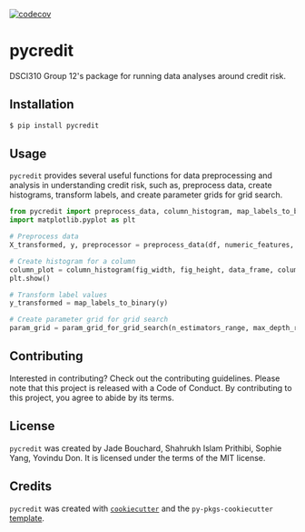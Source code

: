 [![codecov](https://codecov.io/github/DSCI-310-2024/pycredit/graph/badge.svg?token=L68Uui9hpr)](https://codecov.io/github/DSCI-310-2024/pycredit)

# pycredit

DSCI310 Group 12's package for running data analyses around credit risk.

## Installation

```bash
$ pip install pycredit
```

## Usage

`pycredit` provides several useful functions for data preprocessing and analysis in understanding credit risk, such as, preprocess data, create histograms, transform labels, and create parameter grids for grid search.

```python
from pycredit import preprocess_data, column_histogram, map_labels_to_binary, param_grid_for_grid_search
import matplotlib.pyplot as plt

# Preprocess data
X_transformed, y, preprocessor = preprocess_data(df, numeric_features, categorical_features)

# Create histogram for a column
column_plot = column_histogram(fig_width, fig_height, data_frame, column_name)
plt.show()

# Transform label values
y_transformed = map_labels_to_binary(y)

# Create parameter grid for grid search
param_grid = param_grid_for_grid_search(n_estimators_range, max_depth_range)
```

## Contributing

Interested in contributing? Check out the contributing guidelines. Please note that this project is released with a Code of Conduct. By contributing to this project, you agree to abide by its terms.

## License

`pycredit` was created by Jade Bouchard, Shahrukh Islam Prithibi, Sophie Yang, Yovindu Don. It is licensed under the terms of the MIT license.

## Credits

`pycredit` was created with [`cookiecutter`](https://cookiecutter.readthedocs.io/en/latest/) and the `py-pkgs-cookiecutter` [template](https://github.com/py-pkgs/py-pkgs-cookiecutter).
